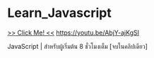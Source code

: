 # Learn_Javascript

[>> Click Me! <<](https://youtu.be/AbjY-ajKgSI "Learn_Javascript")
https://youtu.be/AbjY-ajKgSI

JavaScript | สำหรับผู้เริ่มต้น 8 ชั่วโมงเต็ม [จบในคลิปเดียว]
